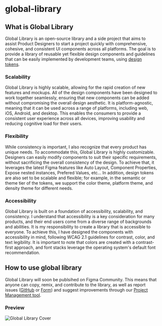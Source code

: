 # global-library

## What is Global Library
Global Library is an open-source library and a side project that aims to assist Product Designers to start a project quickly with comprehensive, cohesive, and consistent UI components across all platforms. The goal is to provide a library of reusable yet flexible design components and guidelines that can be easily implemented by development teams, using [design tokens](https://github.com/chongchizhang/token). 

### Scalability
Global Library is highly scalable, allowing for the rapid creation of new features and mockups. All of the design components have been designed to work together seamlessly, ensuring that new components can be added without compromising the overall design aesthetic. It is platform-agnostic, meaning that it can be used across a range of platforms, including web, iOS, Android, and desktop. This enables the consumers to provide a consistent user experience across all devices, improving usability and reducing cognitive load for their users. 

### Flexibility
While consistency is important, I also recognize that every product has unique needs. To accommodate this, Global Library is highly customizable. Designers can easily modify components to suit their specific requirements, without sacrificing the overall consistency of the design. To achieve that, it leverages the latest Figma features like Auto Layout, Component Properties, Expose nested instances, Prefered Values, etc... In addition, design tokens are also set to be scalable and flexible; for example, in the semantic or theme tier of the tokens, we support the color theme, platform theme, and density theme for different needs. 

### Accessibility
Global Library is built on a foundation of accessibility, scalability, and consistency. I understand that accessibility is a key consideration for many products, and their end users come from a diverse range of backgrounds and abilities. It is my responsibility to create a library that is accessible to everyone. To achieve this, I have designed the components with accessibility in mind, following WCAG 2.1 guidelines for contrast, color, and text legibility. It is important to note that colors are created with a contrast-first approach, and font stacks leverage the operating system's default font recommendation. 

## How to use global library
Global Library will soon be publsihed on Figma Community. This means that anyone can copy, remix, and contribute to the library, as well as report issues ([GitHub](https://github.com/chongchizhang/global-library/issues) or [Form](https://forms.gle/g6V8N9XnmMbhxCDm6)) and suggest improvements through our [Project Management tool](https://github.com/users/chongchizhang/projects/1). 

### Preview
![Global Library Cover](https://cdn.myportfolio.com/b99c96fc6cb8c7f0e49229487795f35d/7b399f26-e072-4750-81d3-5cd910f727bd.png?h=c2ffc2f8a84f10dbe0099c9e5ed11959)